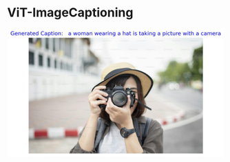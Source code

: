 # ViT-ImageCaptioning

![Captioned Image](https://github.com/AhmedReda301/ViT-ImageCaptioning/raw/main/captioned_img1.jpg)

